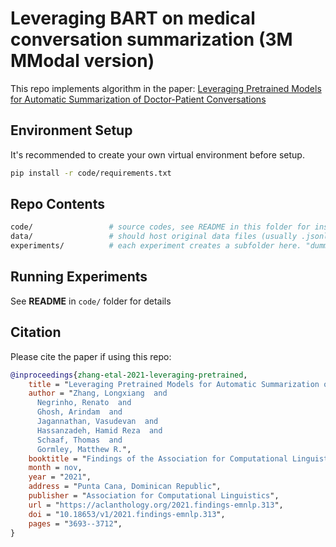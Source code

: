 # Leveraging BART on medical conversation summarization (3M MModal version)
This repo implements algorithm in the paper: [Leveraging Pretrained Models for Automatic Summarization of Doctor-Patient Conversations](https://aclanthology.org/2021.findings-emnlp.313/)


## Environment Setup
It's recommended to create your own virtual environment before setup.
```bash
pip install -r code/requirements.txt
```


## Repo Contents
```bash
code/                 # source codes, see README in this folder for instructions on running the experiments
data/                 # should host original data files (usually .jsonl format), "dummy.jsonl" included as an example
experiments/          # each experiment creates a subfolder here. "dummy/" folder shows example files that can be present
```

## Running Experiments
See **README** in `code/` folder for details


## Citation
Please cite the paper if using this repo:
```bibtex
@inproceedings{zhang-etal-2021-leveraging-pretrained,
    title = "Leveraging Pretrained Models for Automatic Summarization of Doctor-Patient Conversations",
    author = "Zhang, Longxiang  and
      Negrinho, Renato  and
      Ghosh, Arindam  and
      Jagannathan, Vasudevan  and
      Hassanzadeh, Hamid Reza  and
      Schaaf, Thomas  and
      Gormley, Matthew R.",
    booktitle = "Findings of the Association for Computational Linguistics: EMNLP 2021",
    month = nov,
    year = "2021",
    address = "Punta Cana, Dominican Republic",
    publisher = "Association for Computational Linguistics",
    url = "https://aclanthology.org/2021.findings-emnlp.313",
    doi = "10.18653/v1/2021.findings-emnlp.313",
    pages = "3693--3712",
}
```

